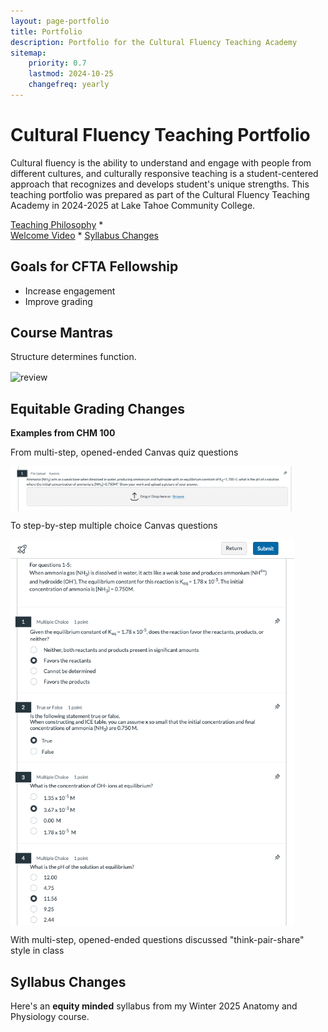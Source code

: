 ```yaml
---
layout: page-portfolio
title: Portfolio
description: Portfolio for the Cultural Fluency Teaching Academy 
sitemap:
    priority: 0.7
    lastmod: 2024-10-25
    changefreq: yearly
---
```


# Cultural Fluency Teaching Portfolio

Cultural fluency is the ability to understand and engage with people from different cultures, and culturally responsive teaching is a student-centered approach that recognizes and develops student's unique strengths. This teaching portfolio was prepared as part of the Cultural Fluency Teaching Academy in 2024-2025 at Lake Tahoe Community College. 

[Teaching Philosophy](https://www.raynaharris.com/blog/teaching-philosophy/) *  
[Welcome Video](https://www.raynaharris.com/welcome/) * 
[Syllabus Changes](https://www.raynaharris.com/syllabus/)  
 
## Goals for CFTA Fellowship

- Increase engagement 
- Improve grading


## Course Mantras

Structure determines function.

<img src="https://www.bio.purdue.edu/news/articles/2017/images/Advances_manuscript_Figure_1-article.jpg" alt="review" width="90%" align="center"/>


## Equitable Grading Changes

**Examples from CHM 100**

From multi-step, opened-ended Canvas quiz questions 

<img src="/images/CFTA-1.png" alt="review" width="90%" align="center"/>

To step-by-step multiple choice Canvas questions

<img src="/images/CFTA-2.png" alt="review" width="90%" align="center"/>

With multi-step, opened-ended questions discussed "think-pair-share" style in class 



## Syllabus Changes

Here's an **equity minded** syllabus from my Winter 2025 Anatomy and Physiology course. 

<object data="/assets/pdfs/syllabus.pdf" width="900" height="500" type='application/pdf'></object>

